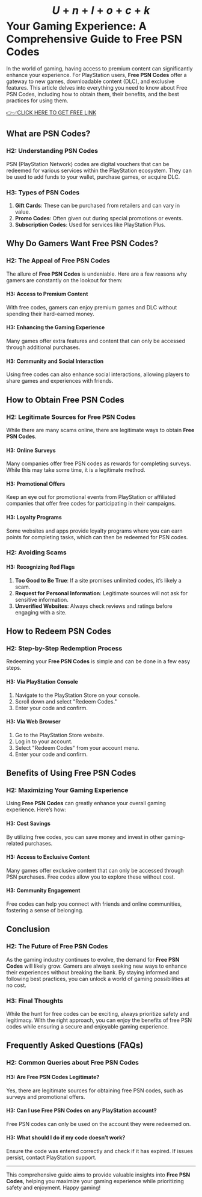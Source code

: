 # $$U+n+l+o+c+k$$ Your Gaming Experience: A Comprehensive Guide to Free PSN Codes

In the world of gaming, having access to premium content can significantly enhance your experience. For PlayStation users, **Free PSN Codes** offer a gateway to new games, downloadable content (DLC), and exclusive features. This article delves into everything you need to know about Free PSN Codes, including how to obtain them, their benefits, and the best practices for using them.

[👉✅CLICK HERE TO GET FREE LINK](https://tinyurl.com/ycy8aw95)

## What are PSN Codes?

### H2: Understanding PSN Codes

PSN (PlayStation Network) codes are digital vouchers that can be redeemed for various services within the PlayStation ecosystem. They can be used to add funds to your wallet, purchase games, or acquire DLC. 

### H3: Types of PSN Codes

1. **Gift Cards**: These can be purchased from retailers and can vary in value.
2. **Promo Codes**: Often given out during special promotions or events.
3. **Subscription Codes**: Used for services like PlayStation Plus.

## Why Do Gamers Want Free PSN Codes?

### H2: The Appeal of Free PSN Codes

The allure of **Free PSN Codes** is undeniable. Here are a few reasons why gamers are constantly on the lookout for them:

#### H3: Access to Premium Content

With free codes, gamers can enjoy premium games and DLC without spending their hard-earned money.

#### H3: Enhancing the Gaming Experience

Many games offer extra features and content that can only be accessed through additional purchases.

#### H3: Community and Social Interaction

Using free codes can also enhance social interactions, allowing players to share games and experiences with friends.

## How to Obtain Free PSN Codes

### H2: Legitimate Sources for Free PSN Codes

While there are many scams online, there are legitimate ways to obtain **Free PSN Codes**.

#### H3: Online Surveys

Many companies offer free PSN codes as rewards for completing surveys. While this may take some time, it is a legitimate method.

#### H3: Promotional Offers

Keep an eye out for promotional events from PlayStation or affiliated companies that offer free codes for participating in their campaigns.

#### H3: Loyalty Programs

Some websites and apps provide loyalty programs where you can earn points for completing tasks, which can then be redeemed for PSN codes.

### H2: Avoiding Scams

#### H3: Recognizing Red Flags

1. **Too Good to Be True**: If a site promises unlimited codes, it’s likely a scam.
2. **Request for Personal Information**: Legitimate sources will not ask for sensitive information.
3. **Unverified Websites**: Always check reviews and ratings before engaging with a site.

## How to Redeem PSN Codes

### H2: Step-by-Step Redemption Process

Redeeming your **Free PSN Codes** is simple and can be done in a few easy steps.

#### H3: Via PlayStation Console

1. Navigate to the PlayStation Store on your console.
2. Scroll down and select "Redeem Codes."
3. Enter your code and confirm.

#### H3: Via Web Browser

1. Go to the PlayStation Store website.
2. Log in to your account.
3. Select "Redeem Codes" from your account menu.
4. Enter your code and confirm.

## Benefits of Using Free PSN Codes

### H2: Maximizing Your Gaming Experience

Using **Free PSN Codes** can greatly enhance your overall gaming experience. Here’s how:

#### H3: Cost Savings

By utilizing free codes, you can save money and invest in other gaming-related purchases.

#### H3: Access to Exclusive Content

Many games offer exclusive content that can only be accessed through PSN purchases. Free codes allow you to explore these without cost.

#### H3: Community Engagement

Free codes can help you connect with friends and online communities, fostering a sense of belonging.

## Conclusion

### H2: The Future of Free PSN Codes

As the gaming industry continues to evolve, the demand for **Free PSN Codes** will likely grow. Gamers are always seeking new ways to enhance their experiences without breaking the bank. By staying informed and following best practices, you can unlock a world of gaming possibilities at no cost.

### H3: Final Thoughts

While the hunt for free codes can be exciting, always prioritize safety and legitimacy. With the right approach, you can enjoy the benefits of free PSN codes while ensuring a secure and enjoyable gaming experience.

## Frequently Asked Questions (FAQs)

### H2: Common Queries about Free PSN Codes

#### H3: Are Free PSN Codes Legitimate?

Yes, there are legitimate sources for obtaining free PSN codes, such as surveys and promotional offers.

#### H3: Can I use Free PSN Codes on any PlayStation account?

Free PSN codes can only be used on the account they were redeemed on.

#### H3: What should I do if my code doesn’t work?

Ensure the code was entered correctly and check if it has expired. If issues persist, contact PlayStation support.

---

This comprehensive guide aims to provide valuable insights into **Free PSN Codes**, helping you maximize your gaming experience while prioritizing safety and enjoyment. Happy gaming!
